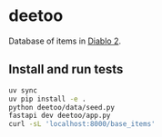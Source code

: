 # deetoo

Database of items in [Diablo 2](https://en.wikipedia.org/wiki/Diablo_II).

## Install and run tests

```bash
uv sync
uv pip install -e .
python deetoo/data/seed.py
fastapi dev deetoo/app.py
curl -sL 'localhost:8000/base_items'
```
